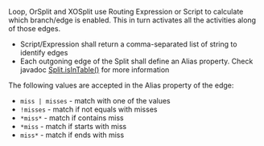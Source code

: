 Loop, OrSplit and XOSplit use Routing Expression or Script to calculate which branch/edge is enabled. This in turn activates all the activities along of those edges.

- Script/Expression shall return a comma-separated list of string to identify edges
- Each outgoning edge of the Split shall define an Alias property. Check javadoc [Split.isInTable()](https://javadoc.io/doc/org.cristalise/cristalise-kernel/latest/org/cristalise/kernel/lifecycle/instance/Split.html) for more information

The following values are accepted in the Alias property of the edge:
- `miss | misses` - match with one of the values
- `!misses` - match if not equals with misses
- `*miss*` - match if contains miss 
- `*miss` - match if starts with miss
- `miss*` - match if ends with miss
